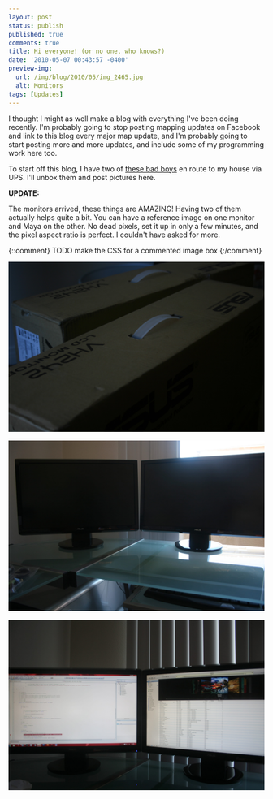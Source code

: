 ```yaml
---
layout: post
status: publish
published: true
comments: true
title: Hi everyone! (or no one, who knows?)
date: '2010-05-07 00:43:57 -0400'
preview-img:
  url: /img/blog/2010/05/img_2465.jpg
  alt: Monitors
tags: [Updates]
---
```


I thought I might as well make a blog with everything I've been doing
recently. I'm probably going to stop posting mapping updates on Facebook and
link to this blog every major map update, and I'm probably going to start
posting more and more updates, and include some of my programming work here
too.

To start off this blog, I have two of [these bad boys][1] en route to my house
via UPS. I'll unbox them and post pictures here.

**UPDATE:**

The monitors arrived, these things are AMAZING! Having two of them actually
helps quite a bit. You can have a reference image on one monitor and Maya on
the other. No dead pixels, set it up in only a few minutes, and the pixel
aspect ratio is perfect. I couldn't have asked for more.

{::comment}
	TODO make the CSS for a commented image box
{:/comment}


![Boxes, two of them][2]


![Monitors installed][3]


![Monitors in use][4]

[1]: http://www.newegg.com/Product/Product.aspx?Item=N82E16824236052
[2]: /img/blog/2010/05/img_2459.jpg "Thank you UPS delivery guy!"
[3]: /img/blog/2010/05/img_2464.jpg "Plugged in and ready"
[4]: /img/blog/2010/05/img_2465.jpg "Two fullscreen programs!"